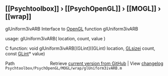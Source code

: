 ## [[Psychtoolbox]] &#8250; [[PsychOpenGL]] &#8250; [[MOGL]] &#8250; [[wrap]]

glUniform3ivARB  Interface to [OpenGL](OpenGL) function glUniform3ivARB  
  
usage:  glUniform3ivARB( location, count, value )  
  
C function:  void glUniform3ivARB[(GLint]((GLint) location, [GLsizei](GLsizei) count, const [GLint](GLint)\* value)  




<div class="code_header" style="text-align:right;">
  <span style="float:left;">Path&nbsp;&nbsp;</span> <span class="counter">Retrieve <a href=
  "https://raw.github.com/Psychtoolbox-3/Psychtoolbox-3/beta/Psychtoolbox/PsychOpenGL/MOGL/wrap/glUniform3ivARB.m">current version from GitHub</a> | View <a href=
  "https://github.com/Psychtoolbox-3/Psychtoolbox-3/commits/beta/Psychtoolbox/PsychOpenGL/MOGL/wrap/glUniform3ivARB.m">changelog</a></span>
</div>
<div class="code">
  <code>Psychtoolbox/PsychOpenGL/MOGL/wrap/glUniform3ivARB.m</code>
</div>

